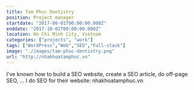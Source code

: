 ```yaml
---
title: Tam Phuc Dentistry
position: Project manager
startdate: "2017-06-01T00:00:00.000Z"
enddate: "2017-10-01T00:00:00.000Z"
location: Ho Chi Minh City, Vietnam
categories: ["projects", "work"]
tags: ["WordPress","Web","SEO","Full-stack"]
image: "./images/tam-phuc-dentistry.png"
url: "http://nhakhoatamphuc.vn"
---
```


I've known how to build a SEO website, create a SEO article, do off-page SEO, ... I do SEO for their website: nhakhoatamphuc.vn